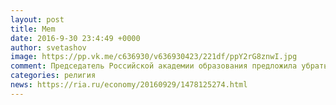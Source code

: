 ```yaml
--- 
layout: post 
title: Mem 
date: 2016-9-30 23:4:49 +0000 
author: svetashov 
image: https://pp.vk.me/c636930/v636930423/221df/ppY2rG8znwI.jpg
comment: Председатель Российской академии образования предложила убрать из школьной программы Толстого и Достоевского, а вместо них ввести изучение Библии
categories: религия
news: https://ria.ru/economy/20160929/1478125274.html
---
```

